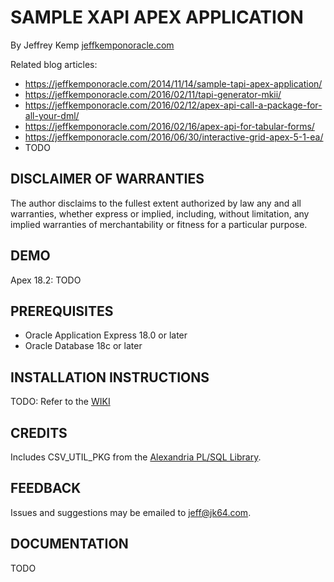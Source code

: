 # SAMPLE XAPI APEX APPLICATION #

By Jeffrey Kemp [jeffkemponoracle.com](https://jeffkemponoracle.com)

Related blog articles:

* https://jeffkemponoracle.com/2014/11/14/sample-tapi-apex-application/
* https://jeffkemponoracle.com/2016/02/11/tapi-generator-mkii/
* https://jeffkemponoracle.com/2016/02/12/apex-api-call-a-package-for-all-your-dml/
* https://jeffkemponoracle.com/2016/02/16/apex-api-for-tabular-forms/
* https://jeffkemponoracle.com/2016/06/30/interactive-grid-apex-5-1-ea/
* TODO

## DISCLAIMER OF WARRANTIES ##

The author disclaims to the fullest extent authorized by law any and all
warranties, whether express or implied, including, without limitation, any
implied warranties of merchantability or fitness for a particular purpose.

## DEMO ##

Apex 18.2:
TODO

## PREREQUISITES ##

* Oracle Application Express 18.0 or later
* Oracle Database 18c or later

## INSTALLATION INSTRUCTIONS ##

TODO: Refer to the [WIKI](https://bitbucket.org/jk64/jk64-sample-apex-tapi/wiki/Installation)

## CREDITS ##

Includes CSV_UTIL_PKG from the [Alexandria PL/SQL Library](https://github.com/mortenbra/alexandria-plsql-utils).

## FEEDBACK ##

Issues and suggestions may be emailed to <jeff@jk64.com>.

## DOCUMENTATION ##

TODO